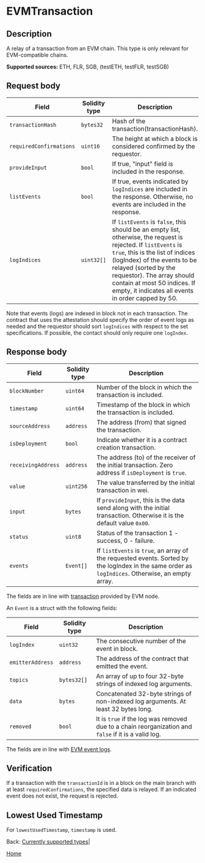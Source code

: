 # EVMTransaction

## Description

A relay of a transaction from an EVM chain.
This type is only relevant for EVM-compatible chains.

**Supported sources:** ETH, FLR, SGB, (testETH, testFLR, testSGB)

## Request body

| Field                   | Solidity type | Description                                                                                                                                                                                                                                                                                                                  |
| ----------------------- | ------------- | ---------------------------------------------------------------------------------------------------------------------------------------------------------------------------------------------------------------------------------------------------------------------------------------------------------------------------- |
| `transactionHash`       | `bytes32`     | Hash of the transaction(transactionHash).                                                                                                                                                                                                                                                                                    |
| `requiredConfirmations` | `uint16`      | The height at which a block is considered confirmed by the requestor.                                                                                                                                                                                                                                                        |
| `provideInput`          | `bool`        | If true, "input" field is included in the response.                                                                                                                                                                                                                                                                          |
| `listEvents`            | `bool`        | If true, events indicated by `logIndices` are included in the response. Otherwise, no events are included in the response.                                                                                                                                                                                                   |
| `logIndices`            | `uint32[]`    | If `listEvents` is `false`, this should be an empty list, otherwise, the request is rejected. If `listEvents` is `true`, this is the list of indices (logIndex) of the events to be relayed (sorted by the requestor). The array should contain at most 50 indices. If empty, it indicates all events in order capped by 50. |

Note that events (logs) are indexed in block not in each transaction. The contract that uses the attestation should specify the order of event logs as needed and the requestor should sort `logIndices`
with respect to the set specifications. If possible, the contact should only require one `logIndex`.

## Response body

| Field              | Solidity type | Description                                                                                                                                       |
| ------------------ | ------------- | ------------------------------------------------------------------------------------------------------------------------------------------------- |
| `blockNumber`      | `uint64`      | Number of the block in which the transaction is included.                                                                                         |
| `timestamp`        | `uint64`      | Timestamp of the block in which the transaction is included.                                                                                      |
| `sourceAddress`    | `address`     | The address (from) that signed the transaction.                                                                                                   |
| `isDeployment`     | `bool`        | Indicate whether it is a contract creation transaction.                                                                                           |
| `receivingAddress` | `address`     | The address (to) of the receiver of the initial transaction. Zero address if `isDeployment` is `true`.                                            |
| `value`            | `uint256`     | The value transferred by the initial transaction in wei.                                                                                          |
| `input`            | `bytes`       | If `provideInput`, this is the data send along with the initial transaction. Otherwise it is the default value `0x00`.                            |
| `status`           | `uint8`       | Status of the transaction 1 - success, 0 - failure.                                                                                               |
| `events`           | `Event[]`     | If `listEvents` is `true`, an array of the requested events. Sorted by the logIndex in the same order as `logIndices`. Otherwise, an empty array. |

The fields are in line with [transaction](https://ethereum.org/en/developers/docs/apis/json-rpc/#eth_gettransactionbyhash) provided by EVM node.

An `Event` is a struct with the following fields:

| Field            | Solidity type | Description                                                                                         |
| ---------------- | ------------- | --------------------------------------------------------------------------------------------------- |
| `logIndex`       | `uint32`      | The consecutive number of the event in block.                                                       |
| `emitterAddress` | `address`     | The address of the contract that emitted the event.                                                 |
| `topics`         | `bytes32[]`   | An array of up to four 32-byte strings of indexed log arguments.                                    |
| `data`           | `bytes`       | Concatenated 32-byte strings of non-indexed log arguments. At least 32 bytes long.                  |
| `removed`        | `bool`        | It is `true` if the log was removed due to a chain reorganization and `false` if it is a valid log. |

The fields are in line with [EVM event logs](https://ethereum.org/en/developers/docs/apis/json-rpc/#eth_getfilterchanges).

## Verification

If a transaction with the `transactionId` is in a block on the main branch with at least `requiredConfirmations`, the specified data is relayed.
If an indicated event does not exist, the request is rejected.

## Lowest Used Timestamp

For `lowestUsedTimestamp`, `timestamp` is used.

Back: [Currently supported types](/specs/attestations/active-types.md)|

[Home](/README.md)
